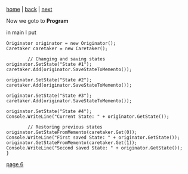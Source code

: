 [home](./page01.md) | [back](./page04.md) | [next](./page06.md)

Now we goto to **Program**

in main I put
```
Originator originator = new Originator();
Caretaker caretaker = new Caretaker();

        // Changing and saving states
originator.SetState("State #1");
caretaker.Add(originator.SaveStateToMemento());

originator.SetState("State #2");
caretaker.Add(originator.SaveStateToMemento());

originator.SetState("State #3");
caretaker.Add(originator.SaveStateToMemento());

originator.SetState("State #4");
Console.WriteLine("Current State: " + originator.GetState());

        // Restoring previous states
originator.GetStateFromMemento(caretaker.Get(0));
Console.WriteLine("First saved State: " + originator.GetState());
originator.GetStateFromMemento(caretaker.Get(1));
Console.WriteLine("Second saved State: " + originator.GetState());
}
```

[page 6](./page06.md)
